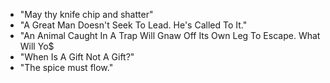 - "May thy knife chip and shatter"
- "A Great Man Doesn't Seek To Lead. He's Called To It."
- "An Animal Caught In A Trap Will Gnaw Off Its Own Leg To Escape. What Will Yo$
- "When Is A Gift Not A Gift?"
- "The spice must flow."
